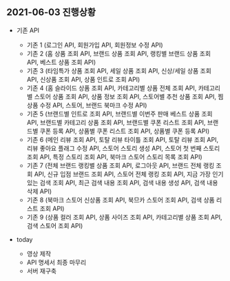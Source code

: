 ## 2021-06-03 진행상황

- 기존 API
    - 기존 1 (로그인 API, 회원가입 API, 회원정보 수정 API)
    - 기존 2 (홈 상품 조회 API, 브랜드 상품 조회 API, 랭킹별 브랜드 상품 조회 API, 베스트 상품 조회 API)
    - 기존 3 (타임특가 상품 조회 API, 세일 상품 조회 API, 신상/세일 상품 조회 API, 신상품 조회 API, 상품 인트로 조회 API)
    - 기존 4 (홈 슬라이드 상품 조회 API, 카테고리별 상품 전체 조회 API, 카테고리별 스토어 상품 조회 API, 상품 정보 조회 API, 스토어별 추천 상품 조회 API, 찜 상품 수정 API, 스토어, 브랜드 북마크 수정 API)
    - 기존 5 (브랜드별 인트로 조회 API, 브랜드별 이번주 판매 베스트 상품 조회 API, 브랜드별 카테고리 상품 조회 API, 브랜드별 쿠폰 리스트 조회 API, 브랜드별 쿠폰 등록 API, 상품별 쿠폰 리스트 조회 API, 상품별 쿠폰 등록 API)
    - 기존 6 (메인 리뷰 조회 API, 토탈 리뷰 타이틀 조회 API, 토탈 리뷰 조회 API, 리뷰 좋아요 플래그 수정 API, 스토어 스토리 생성 API, 스토어 첫 번째 스토리 조회 API, 특정 스토리 조회 API, 북마크 스토어 스토리 목록 조회 API)
    - 기존 7 (전체 브랜드 랭킹별 상품 조회 API, 로그아웃 API, 브랜드 전체 랭킹 조회 API, 신규 입점 브랜드 조회 API, 스토어 전체 랭킹 조회 API, 지금 가장 인기있는 검색 조회 API, 최근 검색 내용 조회 API, 검색 내용 생성 API, 검색 내용 삭제 API)
    - 기존 8 (북마크 스토어 신상품 조회 API, 북므카 스토어 조회 API, 검색 상품 리스트 조회 API)
    - 기존 9 (상품 컬러 조회 API, 상품 사이즈 조회 API, 카테고리별 상품 조회 API, 검색 스토어 조회 API)

- today
    - 영상 제작
    - API 명세서 최종 마무리
    - 서버 재구축
    
